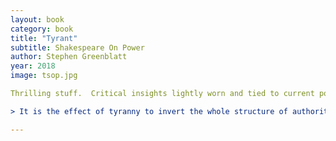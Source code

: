 ```yaml
---
layout: book
category: book
title: "Tyrant"
subtitle: Shakespeare On Power
author: Stephen Greenblatt
year: 2018
image: tsop.jpg

Thrilling stuff.  Critical insights lightly worn and tied to current politics in a way that seemed considered and not contrived.

> It is the effect of tyranny to invert the whole structure of authority: legitimacy no longer resides at the center of the state; instead, it is vested in the victims of its violence.

---
```

